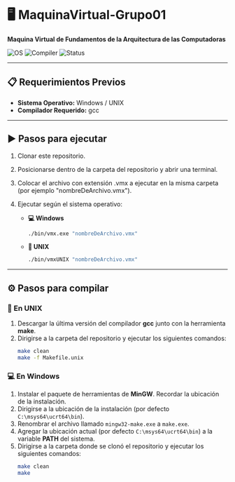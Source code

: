 # 🖥️ MaquinaVirtual-Grupo01
**Maquina Virtual de Fundamentos de la Arquitectura de las Computadoras**

![OS](https://img.shields.io/badge/OS-Windows%20%7C%20UNIX-blue?logo=windows&logoColor=white)
![Compiler](https://img.shields.io/badge/Compiler-gcc-orange?logo=gnu)
![Status](https://img.shields.io/badge/Project-Active-success)

---

## 📋 Requerimientos Previos
- **Sistema Operativo:** Windows / UNIX  
- **Compilador Requerido:** gcc  

---

## ▶️ Pasos para ejecutar

1. Clonar este repositorio.  
2. Posicionarse dentro de la carpeta del repositorio y abrir una terminal.
3. Colocar el archivo con extensión .vmx a ejecutar en la misma carpeta (por ejemplo "nombreDeArchivo.vmx").
4. Ejecutar según el sistema operativo:  

   - **💻 Windows**  
     ```bash
     ./bin/vmx.exe "nombreDeArchivo.vmx"
     ```

   - **🐧 UNIX**  
     ```bash
     ./bin/vmxUNIX "nombreDeArchivo.vmx"
     ```

---

## ⚙️ Pasos para compilar

### 🐧 En UNIX
1. Descargar la última versión del compilador **gcc** junto con la herramienta **make**.  
2. Dirigirse a la carpeta del repositorio y ejecutar los siguientes comandos:  
   ```bash
   make clean
   make -f Makefile.unix
### 💻 En Windows
1. Instalar el paquete de herramientas de **MinGW**. Recordar la ubicación de la instalación.  
2. Dirigirse a la ubicación de la instalación (por defecto `C:\msys64\ucrt64\bin`).  
3. Renombrar el archivo llamado `mingw32-make.exe` a `make.exe`.  
4. Agregar la ubicación actual (por defecto `C:\msys64\ucrt64\bin`) a la variable **PATH** del sistema.  
5. Dirigirse a la carpeta donde se clonó el repositorio y ejecutar los siguientes comandos:  
   ```bash
   make clean
   make
